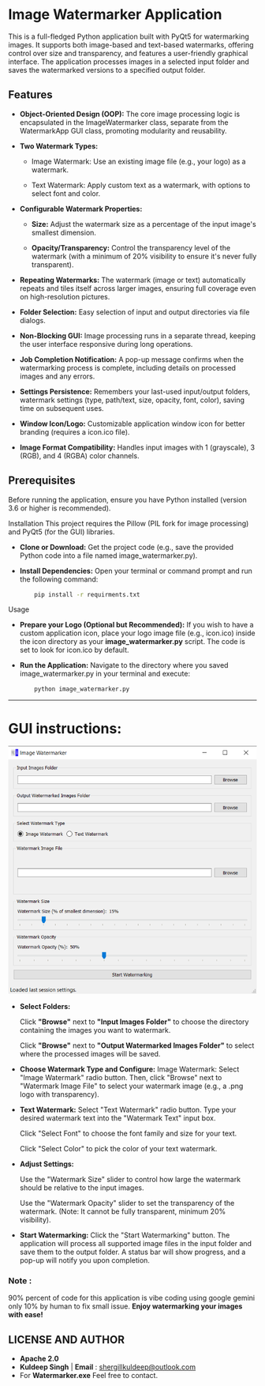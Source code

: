 # Image Watermarker Application

This is a full-fledged Python application built with PyQt5 for watermarking images. It supports both image-based and text-based watermarks, offering control over size and transparency, and features a user-friendly graphical interface. The application processes images in a selected input folder and saves the watermarked versions to a specified output folder.

## Features
* **Object-Oriented Design (OOP):** The core image processing logic is encapsulated in the ImageWatermarker class, separate from the WatermarkApp GUI class, promoting modularity and reusability.

* **Two Watermark Types:**

    - Image Watermark: Use an existing image file (e.g., your logo) as a watermark.

    - Text Watermark: Apply custom text as a watermark, with options to select font and color.

* **Configurable Watermark Properties:**

    - **Size:** Adjust the watermark size as a percentage of the input image's smallest dimension.

    - **Opacity/Transparency:** Control the transparency level of the watermark (with a minimum of 20% visibility to ensure it's never fully transparent).

* **Repeating Watermarks:** The watermark (image or text) automatically repeats and tiles itself across larger images, ensuring full coverage even on high-resolution pictures.

* **Folder Selection:** Easy selection of input and output directories via file dialogs.

* **Non-Blocking GUI:** Image processing runs in a separate thread, keeping the user interface responsive during long operations.

* **Job Completion Notification:** A pop-up message confirms when the watermarking process is complete, including details on processed images and any errors.

* **Settings Persistence:** Remembers your last-used input/output folders, watermark settings (type, path/text, size, opacity, font, color), saving time on subsequent uses.

* **Window Icon/Logo:** Customizable application window icon for better branding (requires a icon.ico file).

* **Image Format Compatibility:** Handles input images with 1 (grayscale), 3 (RGB), and 4 (RGBA) color channels.

## Prerequisites
Before running the application, ensure you have Python installed (version 3.6 or higher is recommended).

Installation
This project requires the Pillow (PIL fork for image processing) and PyQt5 (for the GUI) libraries.

* **Clone or Download:** Get the project code (e.g., save the provided Python code into a file named image_watermarker.py).

* **Install Dependencies:** Open your terminal or command prompt and run the following command:

    ```bash
        pip install -r requirments.txt
    ```
Usage
* **Prepare your Logo (Optional but Recommended):** If you wish to have a custom application icon, place your logo image file (e.g., icon.ico) inside the icon directory as your **image_watermarker.py** script. The code is set to look for icon.ico by default.

* **Run the Application:** Navigate to the directory where you saved image_watermarker.py in your terminal and execute:

    ```bash
        python image_watermarker.py
    ```
___
# GUI instructions:

![Root Folder](GUI/UI.png)

* **Select Folders:**

    Click **"Browse"** next to **"Input Images Folder"** to choose the directory containing the images you want to watermark.

    Click **"Browse"** next to **"Output Watermarked Images Folder"** to select where the processed images will be saved.

* **Choose Watermark Type and Configure:**
    Image Watermark: Select "Image Watermark" radio button. Then, click "Browse" next to "Watermark Image File" to select your watermark image (e.g., a .png logo with transparency).


* **Text Watermark:** Select "Text Watermark" radio button.
    Type your desired watermark text into the "Watermark Text" input box.
    
    Click "Select Font" to choose the font family and size for your text.

    Click "Select Color" to pick the color of your text watermark.


* **Adjust Settings:**

    Use the "Watermark Size" slider to control how large the watermark should be relative to the input images.

    Use the "Watermark Opacity" slider to set the transparency of the watermark. (Note: It cannot be fully transparent, minimum 20% visibility).

* **Start Watermarking:** Click the "Start Watermarking" button. The application will process all supported image files in the input folder and save them to the output folder. A status bar will show progress, and a pop-up will notify you upon completion.

### Note :
90% percent of code for this application is vibe coding using google gemini only 10% by human to fix small issue. 
**Enjoy watermarking your images with ease!** 

## LICENSE AND AUTHOR 
* **Apache 2.0**
* **Kuldeep Singh** | **Email** : shergillkuldeep@outlook.com
* For **Watermarker.exe** Feel free to contact.
